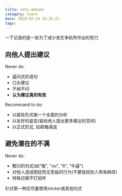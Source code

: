 ```yaml
---
title: anti-debate
category: learn
date: 2020-02-14 16:35:21
tags:
---
```


一下记录的是一些为了减少发生争执所作出的努力

<!-- more -->

## 向他人提出建议

Never do:

* 逼问式的语句
* 口头建议
* 不闻不问
* **认为建议真的有效**

Recommand to do:

* 以报告形式做一个全面的分析
* 以友好的姿态(留给他人提出更多建议的空间)
* 以正式形式, 如邮箱递送

## 避免潜在的不满

Never do:

* 敷衍的句式(如"哦", "oo", "6", "牛逼")
* 对他人造成困扰而无受益的行为(不要徒给别人带来麻烦)
* 特殊日期不打招呼

针对第一种应尽量使用sticker或其他句式
